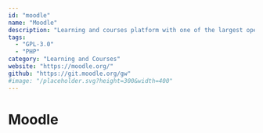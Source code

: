 ```yaml
---
id: "moodle"
name: "Moodle"
description: "Learning and courses platform with one of the largest open source communities worldwide."
tags:
  - "GPL-3.0"
  - "PHP"
category: "Learning and Courses"
website: "https://moodle.org/"
github: "https://git.moodle.org/gw"
#image: "/placeholder.svg?height=300&width=400"
---
```


# Moodle
